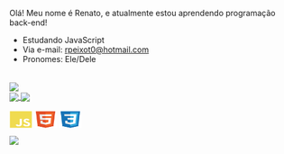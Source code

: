 Olá! Meu nome é Renato, e atualmente estou aprendendo programação back-end!

- Estudando JavaScript
- Via e-mail: rpeixot0@hotmail.com
- Pronomes: Ele/Dele

<div>
<!--   <img height="120em" src="https://github-readme-stats.vercel.app/api?username=rpeixot0&show_icons=true&theme=dark#gh-dark-mode-only"> </br> -->
  <img align="center" href"" width="15%"> </br> 
  <img align="center" height="120em"  src="https://github-readme-stats.vercel.app/api/top-langs/?username=rpeixot0"> </br>
  <a href="https://open.spotify.com/user/22rmryke6akv5esno7mb7vtza?si=39f8d74f9c614e06">
  <img align="center" src="https://img.shields.io/badge/Spotify-1ED760?&style=for-the-badge&logo=spotify&logoColor=white"> </a>
  <a href='https://steamcommunity.com/id/Peixotos/'>
  <img align="center" src='https://img.shields.io/badge/Steam-000000?style=for-the-badge&logo=steam&logoColor=white'> </a> </br> </br>
  <img align="center" alt="Js" height="30" width="40" src="https://raw.githubusercontent.com/devicons/devicon/master/icons/javascript/javascript-plain.svg">
  <img align="center" alt="HTML" height="30" width="40" src="https://raw.githubusercontent.com/devicons/devicon/master/icons/html5/html5-original.svg">
  <img align="center" alt="CSS" height="30" width="40" src="https://raw.githubusercontent.com/devicons/devicon/master/icons/css3/css3-original.svg">
  
  ![](https://komarev.com/ghpvc/?username=rpeixot0&color=blue&style=flat-square&label=PROFILE+VIEWS)
</div> 
